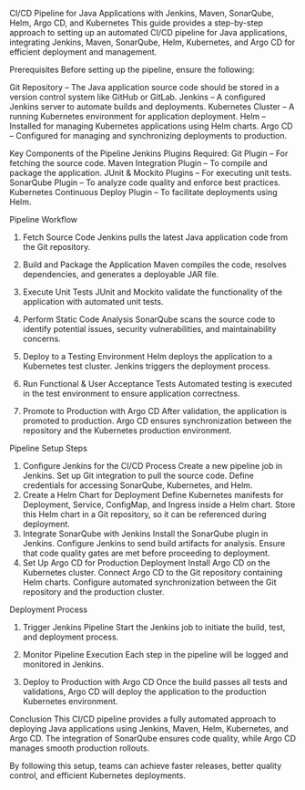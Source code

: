 CI/CD Pipeline for Java Applications with Jenkins, Maven, SonarQube, Helm, Argo CD, and Kubernetes
This guide provides a step-by-step approach to setting up an automated CI/CD pipeline for Java applications, integrating Jenkins, Maven, SonarQube, Helm, Kubernetes, and Argo CD for efficient deployment and management.

Prerequisites
Before setting up the pipeline, ensure the following:

Git Repository – The Java application source code should be stored in a version control system like GitHub or GitLab.
Jenkins – A configured Jenkins server to automate builds and deployments.
Kubernetes Cluster – A running Kubernetes environment for application deployment.
Helm – Installed for managing Kubernetes applications using Helm charts.
Argo CD – Configured for managing and synchronizing deployments to production.

Key Components of the Pipeline
Jenkins Plugins Required:
Git Plugin – For fetching the source code.
Maven Integration Plugin – To compile and package the application.
JUnit & Mockito Plugins – For executing unit tests.
SonarQube Plugin – To analyze code quality and enforce best practices.
Kubernetes Continuous Deploy Plugin – To facilitate deployments using Helm.

Pipeline Workflow
1. Fetch Source Code
Jenkins pulls the latest Java application code from the Git repository.

2. Build and Package the Application
Maven compiles the code, resolves dependencies, and generates a deployable JAR file.

3. Execute Unit Tests
JUnit and Mockito validate the functionality of the application with automated unit tests.

4. Perform Static Code Analysis
SonarQube scans the source code to identify potential issues, security vulnerabilities, and maintainability concerns.

5. Deploy to a Testing Environment
Helm deploys the application to a Kubernetes test cluster.
Jenkins triggers the deployment process.
6. Run Functional & User Acceptance Tests
Automated testing is executed in the test environment to ensure application correctness.

7. Promote to Production with Argo CD
After validation, the application is promoted to production.
Argo CD ensures synchronization between the repository and the Kubernetes production environment.

Pipeline Setup Steps
1. Configure Jenkins for the CI/CD Process
Create a new pipeline job in Jenkins.
Set up Git integration to pull the source code.
Define credentials for accessing SonarQube, Kubernetes, and Helm.
2. Create a Helm Chart for Deployment
Define Kubernetes manifests for Deployment, Service, ConfigMap, and Ingress inside a Helm chart.
Store this Helm chart in a Git repository, so it can be referenced during deployment.
3. Integrate SonarQube with Jenkins
Install the SonarQube plugin in Jenkins.
Configure Jenkins to send build artifacts for analysis.
Ensure that code quality gates are met before proceeding to deployment.
4. Set Up Argo CD for Production Deployment
Install Argo CD on the Kubernetes cluster.
Connect Argo CD to the Git repository containing Helm charts.
Configure automated synchronization between the Git repository and the production cluster.

Deployment Process
1. Trigger Jenkins Pipeline
Start the Jenkins job to initiate the build, test, and deployment process.

2. Monitor Pipeline Execution
Each step in the pipeline will be logged and monitored in Jenkins.

3. Deploy to Production with Argo CD
Once the build passes all tests and validations, Argo CD will deploy the application to the production Kubernetes environment.

Conclusion
This CI/CD pipeline provides a fully automated approach to deploying Java applications using Jenkins, Maven, Helm, Kubernetes, and Argo CD. The integration of SonarQube ensures code quality, while Argo CD manages smooth production rollouts.

By following this setup, teams can achieve faster releases, better quality control, and efficient Kubernetes deployments. 